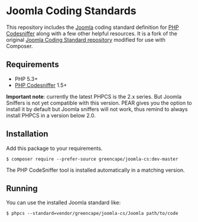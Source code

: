 Joomla Coding Standards
=======================

This repository includes the [Joomla](http://developer.joomla.org) coding standard definition for [PHP Codesniffer](http://pear.php.net/PHP_CodeSniffer) along with a few other helpful resources.
It is a fork of the original [Joomla Coding Standard repository](https://github.com/joomla/coding-standards) modified for use with Composer.  
  
## Requirements

* PHP 5.3+
* [PHP Codesniffer](http://pear.php.net/PHP_CodeSniffer) 1.5+

**Important note**: currently the latest PHPCS is the 2.x series. But Joomla Sniffers is not yet compatible with this version. PEAR gives you the option to install it by default but  Joomla sniffers will not work, thus remind to always install PHPCS in a version below 2.0.


## Installation

Add this package to your requirements.

```
$ composer require --prefer-source greencape/joomla-cs:dev-master
```

The PHP CodeSniffer tool is installed automatically in a matching version.

## Running

You can use the installed Joomla standard like:

```
$ phpcs --standard=vendor/greencape/joomla-cs/Joomla path/to/code
```
